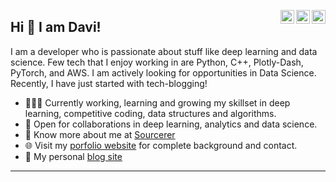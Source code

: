 <a href="https://twitter.com/davi_vc" target="_blank" rel="nofollow"><img align="right" alt="Davi's Twitter" width="22px" src="https://cdn.jsdelivr.net/npm/simple-icons@v3/icons/twitter.svg" /></a><a href="https://www.linkedin.com/in/davi-v-carvalho" target="_blank" rel="nofollow"><img align="right" alt="Davi's Linkdein" width="22px" src="https://cdn.jsdelivr.net/npm/simple-icons@v3/icons/linkedin.svg" /></a><a href="https://www.instagram.com/davivieiracarvalho" target="_blank" rel="nofollow"><img align="right" alt="Davi's Insta" width="22px" src="https://cdn.jsdelivr.net/npm/simple-icons@v3/icons/instagram.svg" /></a>

## Hi 👋 I am Davi! 
I am a developer who is passionate about stuff like deep learning and data science. Few tech that I enjoy working in are Python, C++, Plotly-Dash, PyTorch, and  AWS. I am actively looking for opportunities in Data Science. Recently, I have just started with tech-blogging!

- 👨🏽‍💻 Currently working, learning and growing my skillset in deep learning, competitive coding, data structures and algorithms.
- 🤝 Open for collaborations in deep learning, analytics and data science.
- 👨 Know more about me at [Sourcerer](https://sourcerer.io/pr2tik1) 
- 🌐 Visit my [porfolio website](https://pr2tik1.github.io/) for complete background and contact.
- 👋 My personal [blog site](https://pr2tik1.github.io/blog/)

---
